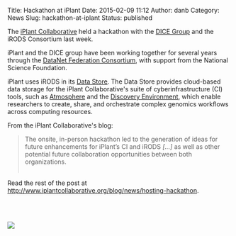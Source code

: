 Title: Hackathon at iPlant
Date: 2015-02-09 11:12
Author: danb
Category: News
Slug: hackathon-at-iplant
Status: published

The [iPlant Collaborative](http://www.iplantcollaborative.org/) held a
hackathon with the [DICE Group](http://dice.unc.edu/) and the iRODS
Consortium last week.  
<!--more-->

iPlant and the DICE group have been working together for several years
through the [DataNet Federation Consortium](http://datafed.org/), with
support from the National Science Foundation.

iPlant uses iRODS in its [Data
Store](http://www.iplantcollaborative.org/ci/data-store). The Data Store
provides cloud-based data storage for the iPlant Collaborative's suite
of cyberinfrastructure (CI) tools, such as
[Atmosphere](https://atmo.iplantcollaborative.org/login/) and the
[Discovery
Environment](http://www.iplantcollaborative.org/ci/discovery-environment),
which enable researchers to create, share, and orchestrate complex
genomics workflows across computing resources.

From the iPlant Collaborative's blog:

> The onsite, in-person hackathon led to the generation of ideas for
> future enhancements for iPlant’s CI and iRODS *[...]* as well as other
> potential future collaboration opportunities between both
> organizations.  
>    

Read the rest of the post at
<http://www.iplantcollaborative.org/blog/news/hosting-hackathon>.

  
   
   
  

<div class="full_image"><img src="{filename}/uploads/2015/02/IMG_0263-1024x414.jpg" /></div>
